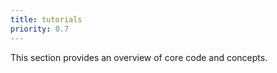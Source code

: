 ```yaml
---
title: tutorials
priority: 0.7
---
```


This section provides an overview of core code and concepts.
